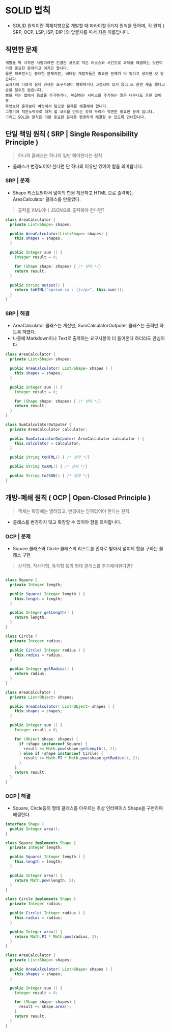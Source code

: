 # SOLID 법칙

- SOLID 원칙이란 객체지향으로 개발할 때 따라야할 5가지 원칙을 뜻하며, 각 원칙 ( SRP, OCP, LSP, ISP, DIP )의 앞글자를 따서 지은 이름입니다.

## 직면한 문제

```text
개발을 막 시작한 사람이라면 간결한 코드로 적은 리소스와 시간으로 과제를 해결하는 것만이 가장 중요한 문제라고 여기곤 합니다.
물론 퍼포먼스는 중요한 문제지만, 베테랑 개발자들은 중요한 문제가 더 있다고 생각한 것 같습니다.
교과서와 다르게 실제 과제는 요구사항이 명확하거나 고정되어 있지 않고,또 한번 제출 했다고 손을 털수도 없습니다.
빵을 파는 앱에서 음료룰 추가하거나, 배달하는 서비스를 추가하는 일은 너무나도 흔한 일이죠.
무엇보다 혼자보다 여럿이서 팀으로 문제를 해결해야 합니다.
그렇기에 적은노력으로 대처 할 코드를 만드는 것이 우리가 직면한 중요한 문제 입니다.
그리고 SOLID 원칙은 이런 중요한 문제를 현명하게 해결할 수 있도록 안내합니다.
```

## 단일 책임 원칙 ( SRP | Single Responsibility Principle )

> 하나의 클래스는 하나의 일만 해야한다는 원칙

- 클래스가 변경되어야 한다면 단 하나의 이유만 있어야 함을 의미합니다.

### SRP | 문제

- Shape 리스트받아서 넓이의 합을 계산하고 HTML 으로 출력하는 AreaCalculator 클래스를 만들었다.

> 출력을 XML이나 JSON으로 출력해야 한다면?

```java
class AreaCalculator {
  private List<Shape> shapes;

  public AreaCalculator(List<Shape> shapes) {
    this.shapes = shapes;
  }

  public Integer sum () {
    Integer result = 0;

    for (Shape shape: shapes) { /* 생략 */}
    return result;
  }

  public String output() {
    return toHTML("<p>sum is : {}</p>", this.sum());
  }
}
```

### SRP | 해결

- AreaCalculator 클래스는 계산만, SumCalculatorOutputer 클래스는 출력만 하도록 하였다.
- 나중에 Markdown이나 Text로 출력하는 요구사항이 더 들어온다 하더라도 안심이다.

```java
class AreaCalculator {
  private List<Shape> shapes;

  public AreaCalculator( List<Shape> shapes ) {
    this.shapes = shapes;
  }

  public Integer sum () {
    Integer result = 0;

    for (Shape shape: shapes) { /* 생략 */}
    return result;
  }
}

class SumCalculatorOutputer {
  private AreaCalculator calculator;

  public SumCalculatorOutputer( AreaCalculator calculator ) {
    this.calculator = calculator;
  }

  public String toHTML() { /* 생략 */}

  public String toXML() { /* 생략 */}

  public String toJSON() { /* 생략 */}
}
```

## 개방-폐쇄 원칙 ( OCP | Open-Closed Principle )

> 객체는 확장에는 열려있고, 변경에는 닫혀있어야 한다는 원칙.

- 클래스를 변경하지 않고 확장할 수 있어야 함을 의미합니다.

### OCP | 문제

- Square 클래스와 Circle 클래스의 리스트를 인자로 받아서 넓이의 합을 구하는 클래스 구현

> 삼각형, 직사각형, 육각형 등의 형태 클래스를 추가해야한다면?

```java

class Sqaure {
  private Integer length;

  public Square( Integer length ) {
    this.length = length;
  }

  public Integer getLength() {
    return length;
  }
}

class Circle {
  private Integer radius;

  public Circle( Integer radius ) {
    this.radius = radius;
  }

  public Integer getRadius() {
    return radius;
  }
}

class AreaCalculator {
  private List<Object> shapes;

  public AreaCalculator( List<Object> shapes ) {
    this.shapes = shapes;
  }

  public Integer sum () {
    Integer result = 0;

    for (Object shape: shapes) { 
      if (shape instanceof Square) {
        result += Math.pow(shape.getLength(), 2);
      } else if (shape instanceof Circle) {
        result += Math.PI * Math.pow(shape.getRadius(), 2);
      }
    }
    return result;
  }
}
```

### OCP | 해결

- Square, Circle등의 형태 클래스를 아우르는 추상 인터페이스 Shape을 구현하여 해결한다.

```java
interface Shape {
  public Integer area();
}

class Sqaure implements Shape {
  private Integer length;

  public Square( Integer length ) {
    this.length = length;
  }

  public Integer area() {
    return Math.pow(length, 2);
  }
}

class Circle implements Shape {
  private Integer radius;

  public Circle( Integer radius ) {
    this.radius = radius;
  }

  public Integer area() {
    return Math.PI * Math.pow(radius, 2);
  }
}

class AreaCalculator {
  private List<Shape> shapes;

  public AreaCalculator( List<Shape> shapes ) {
    this.shapes = shapes;
  }

  public Integer sum () {
    Integer result = 0;

    for (Shape shape: shapes) { 
      result += shape.area();
    }
    return result;
  }
}
```
